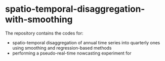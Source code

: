 # spatio-temporal-disaggregation-with-smoothing

The repository contains the codes for:
- spatio-temporal disaggregation of annual time series into quarterly ones
  using smoothing and regression-based methods
- performing a pseudo-real-time nowcasting experiment for 
 
